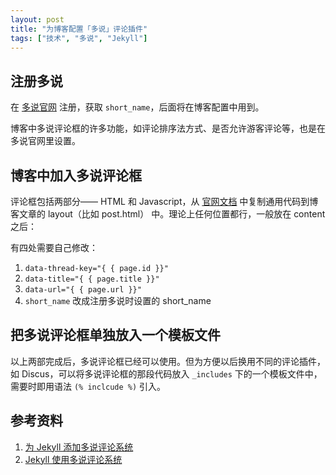 ```yaml
---
layout: post
title: "为博客配置「多说」评论插件"
tags: ["技术", "多说", "Jekyll"]
---
```


## 注册多说

在 [多说官网](https://duoshuo.com/) 注册，获取 `short_name`，后面将在博客配置中用到。

博客中多说评论框的许多功能，如评论排序法方式、是否允许游客评论等，也是在多说官网里设置。

## 博客中加入多说评论框
评论框包括两部分—— HTML 和 Javascript，从 [官网文档](https://liuzhiyuan.duoshuo.com/admin/tools/) 中复制通用代码到博客文章的 layout（比如 post.html） 中。理论上任何位置都行，一般放在 content 之后：

有四处需要自己修改：
1. `data-thread-key="{ { page.id }}"`
2. `data-title="{ { page.title }}"`
2. `data-url="{ { page.url }}"`
4. `short_name` 改成注册多说时设置的 short_name

## 把多说评论框单独放入一个模板文件
以上两部完成后，多说评论框已经可以使用。但为方便以后换用不同的评论插件，如 Discus，可以将多说评论框的那段代码放入 `_includes` 下的一个模板文件中，需要时即用语法 `(% inclcude %)` 引入。

## 参考资料
1. [为 Jekyll 添加多说评论系统](https://havee.me/internet/2013-07/add-duoshuo-commemt-system-into-jekyll.html)
1. [Jekyll 使用多说评论系统](http://wiki.11ten.net/Jekyll/jekyll-%E4%BD%BF%E7%94%A8%E5%A4%9A%E8%AF%B4%E8%AF%84%E8%AE%BA%E7%B3%BB%E7%BB%9F.html)